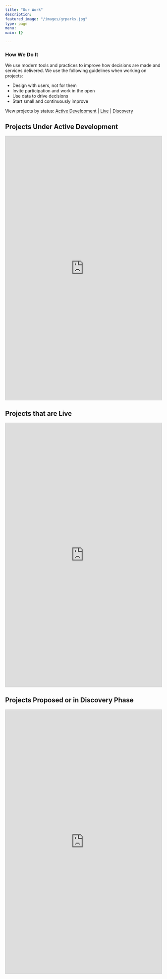 ```yaml
---
title: "Our Work"
description:
featured_image: "/images/grparks.jpg"
type: page
menu:
main: {}

---
```


### How We Do It

We use modern tools and practices to improve how decisions are made and services delivered. We use the following guidelines when working on projects:

- Design with users, not for them
- Invite participation and work in the open
- Use data to drive decisions
- Start small and continuously improve

View projects by status: [Active Development](#dev) | [Live](#live) | [Discovery](#discovery)

## <a name="dev">Projects Under Active Development</a>

<iframe class="airtable-embed" src="https://airtable.com/embed/shr4HJMugxeGdQa4e?backgroundColor=orange&viewControls=on" frameborder="0" onmousewheel="" width="100%" height="850" style="background: transparent; border: 1px solid #ccc;"></iframe>

## <a name="live">Projects that are Live</a>

<iframe class="airtable-embed" src="https://airtable.com/embed/shru6Nl8OxRNfnt6g?backgroundColor=orange&viewControls=on" frameborder="0" onmousewheel="" width="100%" height="850" style="background: transparent; border: 1px solid #ccc;"></iframe>

## <a name="discovery">Projects Proposed or in Discovery Phase</a>

<iframe class="airtable-embed" src="https://airtable.com/embed/shrB8RpH2KcDcH190?backgroundColor=orange&viewControls=on" frameborder="0" onmousewheel="" width="100%" height="850" style="background: transparent; border: 1px solid #ccc;"></iframe>
